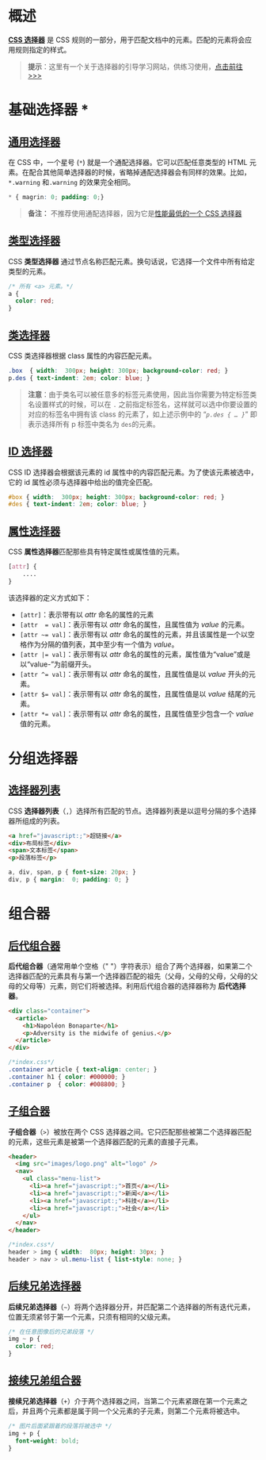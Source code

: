 # 概述

[**CSS 选择器**]( https://developer.mozilla.org/zh-CN/docs/Web/CSS/CSS_selectors) 是 CSS 规则的一部分，用于匹配文档中的元素。匹配的元素将会应用规则指定的样式。

> **提示**：这里有一个关于选择器的引导学习网站，供练习使用，[点击前往 >>> ](https://flukeout.github.io/)

# 基础选择器 *

## [通用选择器](https://developer.mozilla.org/zh-CN/docs/Web/CSS/Universal_selectors)

在 CSS 中，一个星号 (`*`) 就是一个通配选择器。它可以匹配任意类型的 HTML 元素。在配合其他简单选择器的时候，省略掉通配选择器会有同样的效果。比如，`*.warning` 和`.warning` 的效果完全相同。

```css
* { magrin: 0; padding: 0;}
```

> **备注：** 不推荐使用通配选择器，因为它是[性能最低的一个 CSS 选择器](https://www.stevesouders.com/blog/2009/06/18/simplifying-css-selectors/)

## [类型选择器](https://developer.mozilla.org/zh-CN/docs/Web/CSS/Type_selectors)

CSS **类型选择器** 通过节点名称匹配元素。换句话说，它选择一个文件中所有给定类型的元素。

```css
/* 所有 <a> 元素。*/
a {
  color: red;
}
```

## [类选择器](https://developer.mozilla.org/zh-CN/docs/Web/CSS/Class_selectors)

CSS 类选择器根据 class 属性的内容匹配元素。

```css
.box  { width:  300px; height: 300px; background-color: red; }
p.des { text-indent: 2em; color: blue; }
```

> **注意**：由于类名可以被任意多的标签元素使用，因此当你需要为特定标签类名设置样式的时候，可以在 `.` 之前指定标签名，这样就可以选中你要设置的对应的标签名中拥有该 class 的元素了，如上述示例中的 “*`p.des { … }`*”  即表示选择所有 p 标签中类名为 `des`的元素。

## [ID 选择器](https://developer.mozilla.org/zh-CN/docs/Web/CSS/ID_selectors)

CSS ID 选择器会根据该元素的 id 属性中的内容匹配元素。为了使该元素被选中，它的 id 属性必须与选择器中给出的值完全匹配。

```css
#box { width:  300px; height: 300px; background-color: red; }
#des { text-indent: 2em; color: blue; }
```

## [属性选择器]()

CSS **属性选择器**匹配那些具有特定属性或属性值的元素。

```css
[attr] {
    ....
}
```

该选择器的定义方式如下：

- `[attr]`：表示带有以 *attr* 命名的属性的元素
- `[attr  = val]`：表示带有以 *attr* 命名的属性，且属性值为 *value* 的元素。
- `[attr ~= val]`：表示带有以 *attr* 命名的属性的元素，并且该属性是一个以空格作为分隔的值列表，其中至少有一个值为 *value*。
- `[attr |= val]`：表示带有以 *attr* 命名的属性的元素，属性值为“value”或是以“value-”为前缀开头。
- `[attr ^= val]`：表示带有以 *attr* 命名的属性，且属性值是以 *value* 开头的元素。
- `[attr $= val]`：表示带有以 *attr* 命名的属性，且属性值是以 *value* 结尾的元素。
- `[attr *= val]`：表示带有以 *attr* 命名的属性，且属性值至少包含一个 *value* 值的元素。

# 分组选择器

## [选择器列表](https://developer.mozilla.org/zh-CN/docs/Web/CSS/Selector_list)

CSS **选择器列表**（`,`）选择所有匹配的节点。选择器列表是以逗号分隔的多个选择器所组成的列表。

```html
<a href="javascript:;">超链接</a>
<div>布局标签</div>
<span>文本标签</span>
<p>段落标签</p>
```

```css
a, div, span, p { font-size: 20px; }
div, p { margin:  0; padding: 0; }
```

# 组合器

## [后代组合器](https://developer.mozilla.org/zh-CN/docs/Web/CSS/Descendant_combinator)

**后代组合器**（通常用单个空格（" "）字符表示）组合了两个选择器，如果第二个选择器匹配的元素具有与第一个选择器匹配的祖先（父母，父母的父母，父母的父母的父母等）元素，则它们将被选择。利用后代组合器的选择器称为 **后代选择器**。

```html
<div class="container">
  <article>
    <h1>Napoléon Bonaparte</h1>
    <p>Adversity is the midwife of genius.</p>
  </article>
</div>
```

```css
/*index.css*/
.container article { text-align: center; }
.container h1 { color: #000000; }
.container p  { color: #008800; }
```

## [子组合器](https://developer.mozilla.org/zh-CN/docs/Web/CSS/Child_combinator)

**子组合器**（`>`）被放在两个 CSS 选择器之间。它只匹配那些被第二个选择器匹配的元素，这些元素是被第一个选择器匹配的元素的直接子元素。

```html
<header>
  <img src="images/logo.png" alt="logo" />
  <nav>
    <ul class="menu-list">
      <li><a href="javascript:;">首页</a></li>
      <li><a href="javascript:;">新闻</a></li>
      <li><a href="javascript:;">科技</a></li>
      <li><a href="javascript:;">社会</a></li>
    </ul>
  </nav>
</header>
```

```css
/*index.css*/
header > img { width:  80px; height: 30px; }
header > nav > ul.menu-list { list-style: none; }
```

## [后续兄弟选择器](https://developer.mozilla.org/zh-CN/docs/Web/CSS/Subsequent-sibling_combinator)

**后续兄弟选择器**（`~`）将两个选择器分开，并匹配第二个选择器的所有迭代元素，位置无须紧邻于第一个元素，只须有相同的父级元素。

```css
/* 在任意图像后的兄弟段落 */
img ~ p {
  color: red; 
}
```

## [接续兄弟组合器](https://developer.mozilla.org/zh-CN/docs/Web/CSS/Next-sibling_combinator)

**接续兄弟选择器**（`+`）介于两个选择器之间，当第二个元素紧跟在第一个元素之后，并且两个元素都是属于同一个父元素的子元素，则第二个元素将被选中。

```css
/* 图片后面紧跟着的段落将被选中 */
img + p {
  font-weight: bold;
}
```
